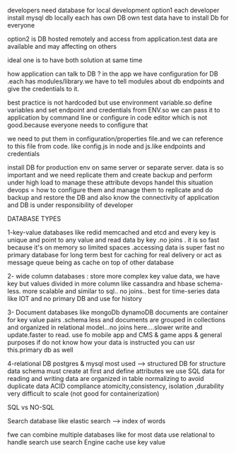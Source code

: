 
developers need database for local development 
option1 each developer install mysql db locally
each has own DB own test data
have to install Db for everyone

option2 is DB hosted remotely and access from application.test data are available and may affecting on others 

ideal one is to have both solution at same time 

how application can talk to DB ?
in the app we have configuration for DB .each has modules/library.we have to tell modules about db endpoints and give the credentials to it.

best practice is not hardcoded but use environment variable.so define variables and set endpoint and credentials from ENV.so we can pass it to application by command line or configure in code editor which is not good.because everyone needs to configure that 

we need to put them in configuration/properties file.and we can reference to this file from code.
like config.js in node and js.like endpoints and credentials

install DB for production env on same server or separate server.
data is so important and we need replicate them and create backup and perform under high load 
to manage these attribute devops handel this situation
devops = how to configure them and manage them to replicate and do backup and restore the DB and also know the connectivity of application and DB is under responsibility of developer

DATABASE TYPES

1-key-value databases like redid memcached and etcd and every key is unique and point to any value and read data by key .no joins . it is so fast because it's on memory so limited spaces .accessing data is super fast
no primary database for long term 
best for caching for real delivery or act as message queue
being as cache on top of other database

2- wide column databases : store more complex key value data, we have key but values divided in more column like cassandra and hbase
schema-less. more scalable and similar to sql.. no joins.. 
best for time-series data like IOT and no primary DB and use for history 

3- Document databases
like mongoDb dynamoDB 
documents are container for key value pairs .schema less and documents are grouped in collections and organized in relational model...no joins here....slower write and update.faster to read.
use fo mobile app and CMS & game apps & general purposes
if do not know how your data is instructed you can usr this.primary db as well 

4-relational DB 
postgres & mysql 
most used --> structured DB for structure data
schema must create at first and define attributes 
we use SQL data for reading and writing 
data are organized in table
normalizing to avoid duplicate data
ACID compliance
atomicity,consistency, isolation ,durability 
very difficult to scale (not good for containerization)

SQL vs NO-SQL

Search database 
like elastic search --> index of words

fwe can combine multiple databases
like for most data use relational 
to handle search use search Engine 
cache use key value